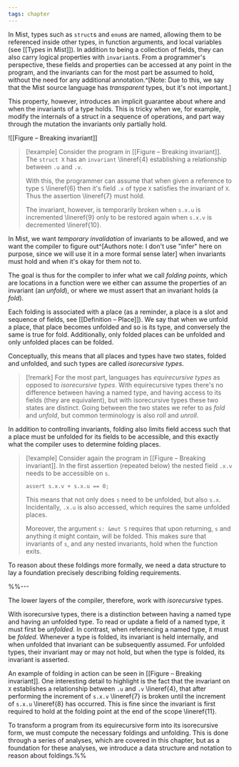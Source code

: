 ```yaml
---
tags: chapter
---
```


In Mist, types such as `struct`s and `enum`s are named, allowing them to be referenced inside other types, in function arguments, and local variables (see [[Types in Mist]]). In addition to being a collection of fields, they can also carry logical properties with `invariant`s. From a programmer's perspective, these fields and properties can be accessed at any point in the program, and the invariants can for the most part be assumed to hold, without the need for any additional annotation.^[Note: Due to this, we say that the Mist source language has _transparent_ types, but it's not important.]

This property, however, introduces an implicit guarantee about where and when the invariants of a type holds. This is tricky when we, for example, modify the internals of a struct in a sequence of operations, and part way through the mutation the invariants only partially hold.

![[Figure – Breaking invariant]]

> [!example]
> Consider the program in [[Figure – Breaking invariant]]. The `struct X` has an `invariant` \lineref{4} establishing a relationship between `.u` and `.v`.
>
> With this, the programmer can assume that when given a reference to type `S` \lineref{6} then it's field `.x` of type `X` satisfies the invariant of `X`. Thus the assertion \lineref{7} must hold.
>
> The invariant, however, is temporarily broken when `s.x.u` is incremented \lineref{9} only to be restored again when `s.x.v` is decremented \lineref{10}.

In Mist, we want _temporary invalidation_ of invariants to be allowed, and we want the compiler to figure out^[Authors note: I don't use "infer" here on purpose, since we will use it in a more formal sense later] when invariants must hold and when it's okay for them not to.

The goal is thus for the compiler to infer what we call _folding points_, which are locations in a function were we either can assume the properties of an invariant (an _unfold_), or where we must assert that an invariant holds (a _fold_).

Each folding is associated with a place (as a reminder, a place is a slot and sequence of fields, see [[Definition – Place]]). We say that when we unfold a place, that place becomes unfolded and so is its type, and conversely the same is true for fold. Additionally, only folded places can be unfolded and only unfolded places can be folded.

Conceptually, this means that all places and types have two states, folded and unfolded, and such types are called _isorecursive types_.

> [!remark]
> For the most part, languages has _equirecursive types_ as opposed to _isorecursive types_. With equirecursive types there's no difference between having a named type, and having access to its fields (they are equivalent), but with isorecursive types these two states are distinct. Going between the two states we refer to as _fold_ and _unfold_, but common terminology is also _roll_ and _unroll_.

In addition to controlling invariants, folding also limits field access such that a place must be unfolded for its fields to be accessible, and this exactly what the compiler uses to determine folding places.

> [!example]
> Consider again the program in [[Figure – Breaking invariant]]. In the first assertion (repeated below) the nested field `.x.v` needs to be accessible on `s`.
> ```{.mist .ignoreErrors}
> assert s.x.v + s.x.u == 0;
> ```
> This means that not only does `s` need to be unfolded, but also `s.x`. Incidentally, `.x.u` is also accessed, which requires the same unfolded places.
> 
> Moreover, the argument `s: &mut S` requires that upon returning, `s` and anything it might contain, will be folded. This makes sure that invariants of `s`, and any nested invariants, hold when the function exits.

To reason about these foldings more formally, we need a data structure to lay a foundation precisely describing folding requirements.

%%---

The lower layers of the compiler, therefore, work with _isorecursive_ types.

With isorecursive types, there is a distinction between having a named type and having an unfolded type. To read or update a field of a named type, it must first be _unfolded_. In contrast, when referencing a named type, it must be _folded_. Whenever a type is folded, its invariant is held internally, and when unfolded that invariant can be subsequently assumed. For unfolded types, their invariant may or may not hold, but when the type is folded, its invariant is asserted.

An example of folding in action can be seen in [[Figure – Breaking invariant]]. One interesting detail to highlight is the fact that the invariant on `X` establishes a relationship between `.u` and `.v` \lineref{4}, that after performing the increment of `s.x.v` \lineref{7} is broken until the increment of `s.x.u` \lineref{8} has occurred. This is fine since the invariant is first required to hold at the folding point at the end of the scope \lineref{11}.

To transform a program from its equirecursive form into its isorecursive form, we must compute the necessary foldings and unfolding. This is done through a series of analyses, which are covered in this chapter, but as a foundation for these analyses, we introduce a data structure and notation to reason about foldings.%%
